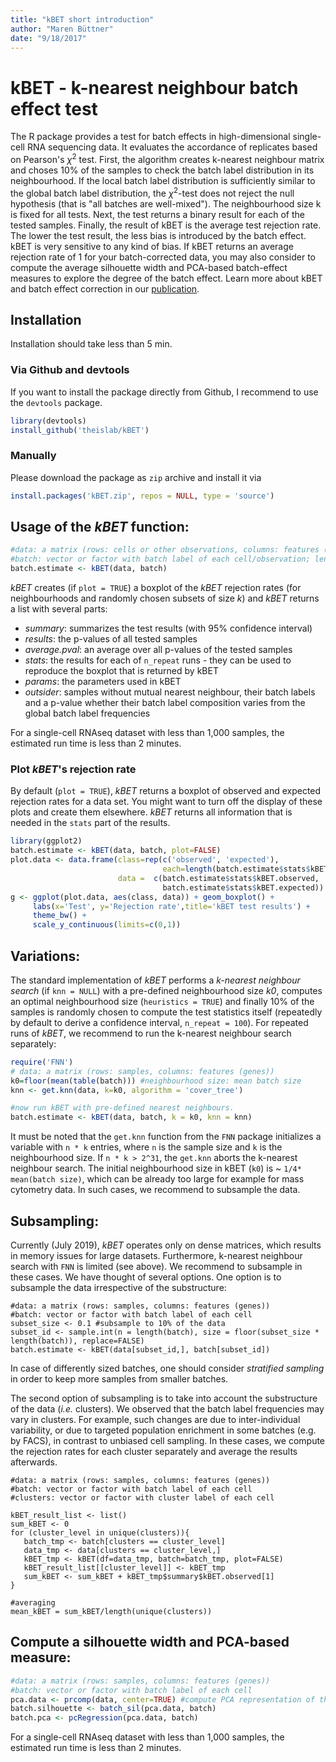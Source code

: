```yaml
---
title: "kBET short introduction"
author: "Maren Büttner"
date: "9/18/2017"
---
```


# kBET - k-nearest neighbour batch effect test

The R package provides a test for batch effects in high-dimensional single-cell RNA sequencing data. It evaluates the accordance of replicates based on Pearson's $\chi^2$ test. First, the algorithm creates k-nearest neighbour matrix and choses 10% of the samples to check the batch label distribution in its neighbourhood. If the local batch label distribution is sufficiently similar to the global batch label distribution, the $\chi^2$-test does not reject the null hypothesis (that is "all batches are well-mixed"). The neighbourhood size k is fixed for all tests. Next, the test returns a binary result for each of the tested samples. Finally, the result of kBET is the average test rejection rate. The lower the test result, the less bias is introduced by the batch effect. kBET is very sensitive to any kind of bias. If kBET returns an average rejection rate of 1 for your batch-corrected data, you may also consider to compute the average silhouette width and PCA-based batch-effect measures to explore the degree of the batch effect. 
Learn more about kBET and batch effect correction in our [publication](https://www.nature.com/articles/s41592-018-0254-1).

## Installation

Installation should take less than 5 min. 

### Via Github and devtools

If you want to install the package directly from Github, I recommend to use the `devtools` package.

```R
library(devtools)
install_github('theislab/kBET')
```

### Manually

Please download the package as `zip` archive and install it via

```R
install.packages('kBET.zip', repos = NULL, type = 'source')
```

## Usage of the *kBET* function:

```R
#data: a matrix (rows: cells or other observations, columns: features (genes); will be transposed if necessary)
#batch: vector or factor with batch label of each cell/observation; length has to match the size of the corresponding data dimension  
batch.estimate <- kBET(data, batch)
```
*kBET* creates (if `plot = TRUE`) a boxplot of the *kBET* rejection rates (for neighbourhoods and randomly chosen subsets of size *k*) and *kBET* returns a list with several parts:

* *summary*: summarizes the test results (with 95% confidence interval)
* *results*: the p-values of all tested samples 
* *average.pval*: an average over all p-values of the tested samples 
* *stats*: the results for each of `n_repeat` runs - they can be used to reproduce the boxplot that is returned by kBET
* *params*: the parameters used in kBET
* *outsider*: samples without mutual nearest neighbour, their batch labels and a p-value whether their batch label composition varies from the global batch label frequencies

For a single-cell RNAseq dataset with less than 1,000 samples, the estimated run time is less than 2 minutes. 

### Plot *kBET*'s rejection rate

By default (`plot = TRUE`), *kBET* returns a boxplot of observed and expected rejection rates for a data set. You might want to turn off the display of these plots and create them elsewhere. *kBET* returns all information that is needed in the `stats` part of the results. 

``` R
library(ggplot2)
batch.estimate <- kBET(data, batch, plot=FALSE)
plot.data <- data.frame(class=rep(c('observed', 'expected'), 
                                  each=length(batch.estimate$stats$kBET.observed)), 
                        data =  c(batch.estimate$stats$kBET.observed,
                                  batch.estimate$stats$kBET.expected))
g <- ggplot(plot.data, aes(class, data)) + geom_boxplot() + 
     labs(x='Test', y='Rejection rate',title='kBET test results') +
     theme_bw() +  
     scale_y_continuous(limits=c(0,1))
```

## Variations:

The standard implementation of *kBET* performs a *k-nearest neighbour search* (if `knn = NULL`) with a pre-defined neighbourhood size *k0*, computes an optimal neighbourhood size (`heuristics = TRUE`) and finally 10% of the samples is randomly chosen to compute the test statistics itself (repeatedly by default to derive a confidence interval, `n_repeat = 100`). For repeated runs of *kBET*, we recommend to run the k-nearest neighbour search separately:

```R
require('FNN')
# data: a matrix (rows: samples, columns: features (genes))
k0=floor(mean(table(batch))) #neighbourhood size: mean batch size 
knn <- get.knn(data, k=k0, algorithm = 'cover_tree')

#now run kBET with pre-defined nearest neighbours.
batch.estimate <- kBET(data, batch, k = k0, knn = knn)
```
It must be noted that the `get.knn` function from the `FNN` package initializes a variable with `n * k` entries, where `n` is the sample size and `k` is the neighbourhood size. If `n * k > 2^31`, the `get.knn` aborts the k-nearest neighbour search. The initial neighbourhood size in kBET (`k0`) is ~ `1/4* mean(batch size)`, which can be already too large for example for mass cytometry data. In such cases, we recommend to subsample the data. 

## Subsampling:

Currently (July 2019), *kBET* operates only on dense matrices, which results in memory issues for large datasets. Furthermore, k-nearest neighbour search with `FNN` is limited (see above). We recommend to subsample in these cases. We have thought of several options. One option is to subsample the data irrespective of the substructure:

```
#data: a matrix (rows: samples, columns: features (genes))
#batch: vector or factor with batch label of each cell 
subset_size <- 0.1 #subsample to 10% of the data
subset_id <- sample.int(n = length(batch), size = floor(subset_size * length(batch)), replace=FALSE)
batch.estimate <- kBET(data[subset_id,], batch[subset_id])
```

In case of differently sized batches, one should consider *stratified sampling* in order to keep more samples from smaller batches. 

The second option of subsampling is to take into account the substructure of the data (*i.e.* clusters). We observed that the batch label frequencies may vary in clusters. For example, such changes are due to inter-individual variability, or due to targeted population enrichment in some batches (e.g. by FACS), in contrast to unbiased cell sampling. In these cases, we compute the rejection rates for each cluster separately and average the results afterwards. 

```
#data: a matrix (rows: samples, columns: features (genes))
#batch: vector or factor with batch label of each cell 
#clusters: vector or factor with cluster label of each cell 

kBET_result_list <- list()
sum_kBET <- 0
for (cluster_level in unique(clusters)){
   batch_tmp <- batch[clusters == cluster_level]
   data_tmp <- data[clusters == cluster_level,]
   kBET_tmp <- kBET(df=data_tmp, batch=batch_tmp, plot=FALSE)
   kBET_result_list[[cluster_level]] <- kBET_tmp
   sum_kBET <- sum_kBET + kBET_tmp$summary$kBET.observed[1]
}

#averaging
mean_kBET = sum_kBET/length(unique(clusters))
```

## Compute a silhouette width and PCA-based measure:

```R
#data: a matrix (rows: samples, columns: features (genes))
#batch: vector or factor with batch label of each cell 
pca.data <- prcomp(data, center=TRUE) #compute PCA representation of the data
batch.silhouette <- batch_sil(pca.data, batch)
batch.pca <- pcRegression(pca.data, batch)
```
For a single-cell RNAseq dataset with less than 1,000 samples, the estimated run time is less than 2 minutes. 

